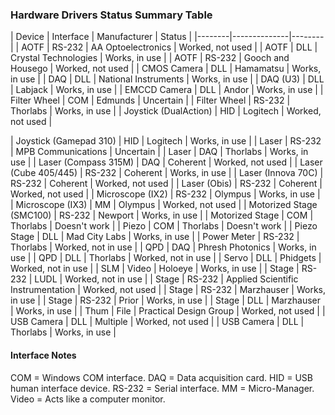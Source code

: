 
### Hardware Drivers Status Summary Table ###

| Device | Interface | Manufacturer | Status |
|--------|--------------|--------|
| AOTF                   | RS-232 | AA Optoelectronics   | Worked, not used |
| AOTF                   | DLL    | Crystal Technologies | Works, in use |
| AOTF                   | RS-232 | Gooch and Housego    | Worked, not used |
| CMOS Camera            | DLL    | Hamamatsu            | Works, in use |
| DAQ                    | DLL    | National Instruments | Works, in use |
| DAQ (U3)               | DLL    | Labjack              | Works, in use |
| EMCCD Camera           | DLL    | Andor                | Works, in use |
| Filter Wheel           | COM    | Edmunds              | Uncertain |
| Filter Wheel           | RS-232 | Thorlabs             | Works, in use |
| Joystick (DualAction)  | HID    | Logitech             | Worked, not used |

| Joystick (Gamepad 310) | HID   | Logitech | Works, in use |
| Laser | RS-232 | MPB Communications | Uncertain |
| Laser | DAQ | Thorlabs | Works, in use |
| Laser (Compass 315M) | DAQ | Coherent | Worked, not used |
| Laser (Cube 405/445) | RS-232 | Coherent | Works, in use |
| Laser (Innova 70C) | RS-232 | Coherent | Worked, not used |
| Laser (Obis) | RS-232 | Coherent | Worked, not used |
| Microscope (IX2) | RS-232 | Olympus | Works, in use |
| Microscope (IX3) | MM | Olympus | Worked, not used |
| Motorized Stage (SMC100) | RS-232 | Newport | Works, in use |
| Motorized Stage | COM | Thorlabs | Doesn't work |
| Piezo | COM | Thorlabs | Doesn't work |
| Piezo Stage | DLL | Mad City Labs | Works, in use |
| Power Meter | RS-232 | Thorlabs | Worked, not in use |
| QPD | DAQ | Phresh Photonics | Works, in use |
| QPD | DLL | Thorlabs | Worked, not in use |
| Servo | DLL | Phidgets | Worked, not in use |
| SLM | Video | Holoeye | Works, in use |
| Stage | RS-232 | LUDL | Worked, not in use |
| Stage | RS-232 | Applied Scientific Instrumentation | Worked, not used |
| Stage | RS-232 | Marzhauser | Works, in use |
| Stage | RS-232 | Prior | Works, in use |
| Stage | DLL | Marzhauser | Works, in use |
| Thum  | File | Practical Design Group | Worked, not used |
| USB Camera | DLL | Multiple | Worked, not used |
| USB Camera | DLL | Thorlabs | Works, in use |

#### Interface Notes ####

COM = Windows COM interface.
DAQ = Data acquisition card.
HID = USB human interface device.
RS-232 = Serial interface.
MM = Micro-Manager.
Video = Acts like a computer monitor.